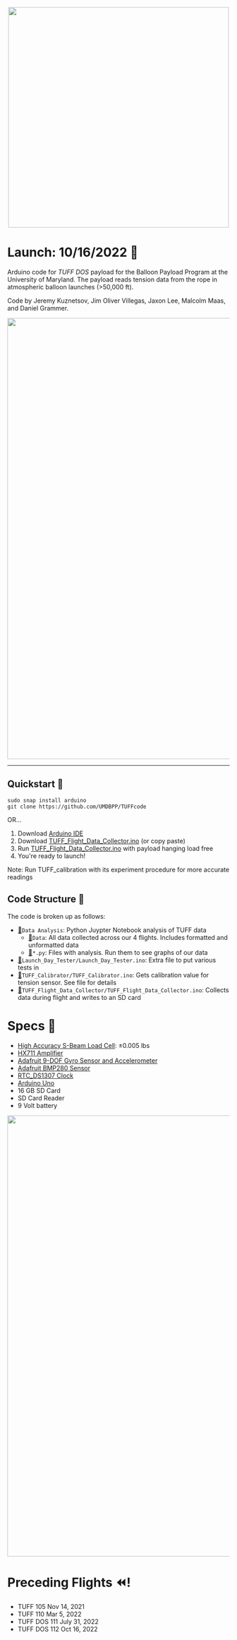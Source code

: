 <p align="center">
    <img src="https://user-images.githubusercontent.com/32310846/161163001-b1b6c3a0-91b8-45e9-89de-cac2818c7562.png"  width="500" />
</p>

# Launch: 10/16/2022 🎈
Arduino code for _TUFF DOS_ payload for the Balloon Payload Program at the University of Maryland. The payload reads tension data from the rope in atmospheric balloon launches (>50,000 ft).

Code by Jeremy Kuznetsov, Jim Oliver Villegas, Jaxon Lee, Malcolm Maas, and Daniel Grammer.

<p align="center">
    <img src="https://user-images.githubusercontent.com/32310846/197653943-cb48b95a-080f-4381-9ff6-abcb2744c0a2.jpeg"  width="1000" />
</p>

-------

## Quickstart 🚀
```
sudo snap install arduino
git clone https://github.com/UMDBPP/TUFFcode
```
OR...

1. Download [Arduino IDE](https://www.arduino.cc/en/software)
2. Download [TUFF_Flight_Data_Collector.ino](TUFF_Flight_Data_Collector/TUFF_Flight_Data_Collector.ino) (or copy paste)
4. Run [TUFF_Flight_Data_Collector.ino](TUFF_Flight_Data_Collector/TUFF_Flight_Data_Collector.ino) with payload hanging load free 
5. You're ready to launch!

Note: Run TUFF_calibration with its experiment procedure for more accurate readings


## Code Structure 📁
The code is broken up as follows:

- [📁](Data%20Analysis)`Data Analysis`: Python Juypter Notebook analysis of TUFF data
    - [📁](Data%20Analysis/Data)`Data`: All data collected across our 4 flights. Includes formatted and unformatted data
    - [🏃](Data%20Analysis/TUFF_DOS_112_ANAL.py)`*.py`: Files with analysis. Run them to see graphs of our data 
- [🏃](Launch_Day_Tester/Launch_Day_Tester.ino)`Launch_Day_Tester/Launch_Day_Tester.ino`: Extra file to put various tests in
- [🏃](TUFF_Calibrator/TUFF_Calibrator.ino)`TUFF_Calibrator/TUFF_Calibrator.ino`: Gets calibration value for tension sensor. See file for details
- [🏃](TUFF_Flight_Data_Collector/TUFF_Flight_Data_Collector.ino)`TUFF_Flight_Data_Collector/TUFF_Flight_Data_Collector.ino`: Collects data during flight and writes to an SD card


# Specs 🔌
- [High Accuracy S-Beam Load Cell](https://www.omega.com/en-us/force-strain-measurement/load-cells/lc103b/p/LC103B-25): ±0.005 lbs
- [HX711 Amplifier](https://www.amazon.com/SparkFun-Load-Cell-Amplifier-HX711/dp/B079LVMC6X/ref=sr_1_1?crid=31PAXOZCNWVAN&keywords=sparkfun+hx711&qid=1648232977&sprefix=sparkfun+hx711%2Caps%2C80&sr=8-1)
- [Adafruit 9-DOF Gyro Sensor and Accelerometer](https://www.adafruit.com/product/2472)
- [Adafruit BMP280 Sensor](https://www.adafruit.com/product/2651)
- [RTC_DS1307 Clock](https://www.adafruit.com/product/3296)
- [Arduino Uno](https://store-usa.arduino.cc/products/arduino-uno-rev3)
- 16 GB SD Card
- SD Card Reader
- 9 Volt battery

<p align="center">
    <img src="https://user-images.githubusercontent.com/32310846/197654118-b540db57-1fec-4d6f-9f25-5f9d3cf12ee3.jpeg"  width="1000" />
</p>

# Preceding Flights ⏪!

- TUFF 105          Nov 14,     2021
- TUFF 110          Mar 5,      2022
- TUFF DOS 111      July 31,    2022
- TUFF DOS 112      Oct 16,     2022


